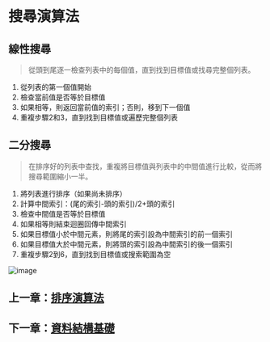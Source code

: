 # 搜尋演算法

## 線性搜尋

> 從頭到尾逐一檢查列表中的每個值，直到找到目標值或找尋完整個列表。

1. 從列表的第一個值開始
2. 檢查當前值是否等於目標值
3. 如果相等，則返回當前值的索引；否則，移到下一個值
4. 重複步驟2和3，直到找到目標值或遍歷完整個列表

## 二分搜尋

> 在排序好的列表中查找，重複將目標值與列表中的中間值進行比較，從而將搜尋範圍縮小一半。

1. 將列表進行排序（如果尚未排序）
2. 計算中間索引：(尾的索引-頭的索引)/2+頭的索引
3. 檢查中間值是否等於目標值
4. 如果相等則結束迴圈回傳中間索引
5. 如果目標值小於中間元素，則將尾的索引設為中間索引的前一個索引
6. 如果目標值大於中間元素，則將頭的索引設為中間索引的後一個索引
7. 重複步驟2到6，直到找到目標值或搜索範圍為空

![image](https://github.com/xixa3333/algorithm/assets/128284090/6cf29666-5e08-4eec-94c8-0a472d5cc080)

## 上一章：[排序演算法](https://github.com/xixa3333/algorithm/blob/main/%E6%8E%92%E5%BA%8F%E6%BC%94%E7%AE%97%E6%B3%95.md)
## 下一章：[資料結構基礎]()
